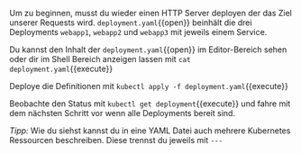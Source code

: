 Um zu beginnen, musst du wieder einen HTTP Server deployen der das Ziel unserer Requests wird.  `deployment.yaml`{{open}} beinhält die drei Deployments `webapp1`, `webapp2` und `webapp3` mit jeweils einem Service.

Du kannst den Inhalt der `deployment.yaml`{{open}} im Editor-Bereich sehen oder dir im Shell Bereich anzeigen lassen mit `cat deployment.yaml`{{execute}}

Deploye die Definitionen mit `kubectl apply -f deployment.yaml`{{execute}}

Beobachte den Status mit `kubectl get deployment`{{execute}} und fahre mit dem nächsten Schritt vor wenn alle Deployments bereit sind.

*Tipp:* Wie du siehst kannst du in eine YAML Datei auch mehrere Kubernetes Ressourcen beschreiben. Diese trennst du jeweils mit `---`